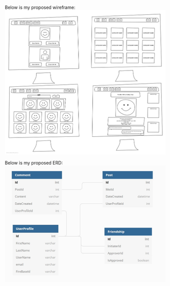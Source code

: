 Below is my proposed wireframe:
![Image of wireframe](/planning/METscape-WireFrame.jpg)

Below is my proposed ERD:
![Image of ERD](/planning/METscape-ERD.jpg)
